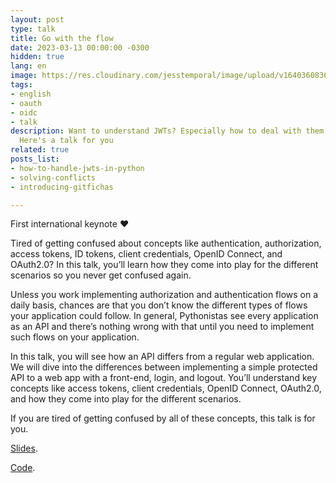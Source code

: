 ```yaml
---
layout: post
type: talk
title: Go with the flow
date: 2023-03-13 00:00:00 -0300
hidden: true
lang: en
image: https://res.cloudinary.com/jesstemporal/image/upload/v1640360836/covers/talk_ycoaee.png
tags:
- english
- oauth
- oidc
- talk
description: Want to understand JWTs? Especially how to deal with them in python?
  Here's a talk for you
related: true
posts_list:
- how-to-handle-jwts-in-python
- solving-conflicts
- introducing-gitfichas

---
```

First international keynote ❤️

Tired of getting confused about concepts like authentication, authorization, access tokens, ID tokens, client credentials, OpenID Connect, and OAuth2.0? In this talk, you’ll learn how they come into play for the different scenarios so you never get confused again.

Unless you work implementing authorization and authentication flows on a daily basis, chances are that you don’t know the different types of flows your application could follow. In general, Pythonistas see every application as an API and there’s nothing wrong with that until you need to implement such flows on your application.

In this talk, you will see how an API differs from a regular web application. We will dive into the differences between implementing a simple protected API to a web app with a front-end, login, and logout. You’ll understand key concepts like access tokens, client credentials, OpenID Connect, OAuth2.0, and how they come into play for the different scenarios.

If you are tired of getting confused by all of these concepts, this talk is for you.


[Slides](/slides/gowiththeflow/).

[Code](https://github.com/jtemporal/gowiththeflow/).